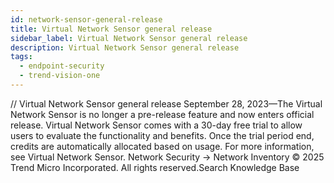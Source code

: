 ```yaml
---
id: network-sensor-general-release
title: Virtual Network Sensor general release
sidebar_label: Virtual Network Sensor general release
description: Virtual Network Sensor general release
tags:
  - endpoint-security
  - trend-vision-one
---
```


/*<![CDATA[*/ $('#title').html($('meta[name=map-description]').attr('content')); /*]]>*/ Virtual Network Sensor general release September 28, 2023—The Virtual Network Sensor is no longer a pre-release feature and now enters official release. Virtual Network Sensor comes with a 30-day free trial to allow users to evaluate the functionality and benefits. Once the trial period end, credits are automatically allocated based on usage. For more information, see Virtual Network Sensor. Network Security → Network Inventory © 2025 Trend Micro Incorporated. All rights reserved.Search Knowledge Base